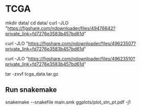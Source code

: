 # TCGA
mkdir data/
cd data/
curl -JLO "https://figshare.com/ndownloader/files/49476642?private_link=fd7276e3583b457bd61d"

curl -JLO "https://figshare.com/ndownloader/files/49623507?private_link=fd7276e3583b457bd61d"

curl -JLO "https://figshare.com/ndownloader/files/49623510?private_link=fd7276e3583b457bd61d"

tar -zxvf tcga_data.tar.gz

## Run snakemake ##
snakemake --snakefile main.smk ggplots/plot_stn_pt.pdf -j1
